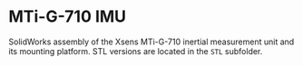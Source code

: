 # MTi-G-710 IMU

SolidWorks assembly of the Xsens MTi-G-710 inertial measurement unit and its mounting platform. STL versions are located in the `STL` subfolder.
